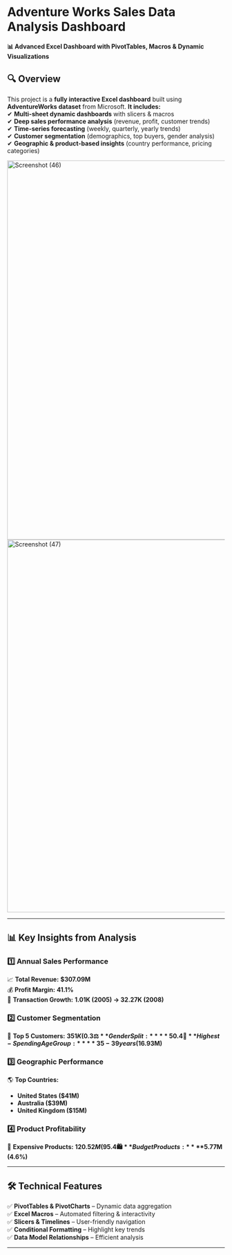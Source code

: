 # **Adventure Works Sales Data Analysis Dashboard**  
**📊 Advanced Excel Dashboard with PivotTables, Macros & Dynamic Visualizations**  

## **🔍 Overview**  
This project is a **fully interactive Excel dashboard** built using **AdventureWorks dataset** from Microsoft.
**It includes:**  
✔ **Multi-sheet dynamic dashboards** with slicers & macros  
✔ **Deep sales performance analysis** (revenue, profit, customer trends)  
✔ **Time-series forecasting** (weekly, quarterly, yearly trends)  
✔ **Customer segmentation** (demographics, top buyers, gender analysis)  
✔ **Geographic & product-based insights** (country performance, pricing categories)  

<img width="1517" height="876" alt="Screenshot (46)" src="https://github.com/user-attachments/assets/5c543a29-9f05-4d8f-bce6-dff9c2696970" />

<img width="1673" height="861" alt="Screenshot (47)" src="https://github.com/user-attachments/assets/25342db4-59d8-4092-8754-87d525c81341" />

---

## **📊 Key Insights from Analysis**  

### **1️⃣ Annual Sales Performance**  
📈 **Total Revenue:** **$307.09M**  
💰 **Profit Margin:** **41.1%**  
🛒 **Transaction Growth:** **1.01K (2005) → 32.27K (2008)**  

### **2️⃣ Customer Segmentation**  
👥 **Top 5 Customers:** **$351K (0.3% of total profit)**  
⚖️ **Gender Split:** **50.4% Female | 49.6% Male**  
🎂 **Highest-Spending Age Group:** **35-39 years ($16.93M)**  

### **3️⃣ Geographic Performance**  
🌎 **Top Countries:**  
- **United States ($41M)**  
- **Australia ($39M)**  
- **United Kingdom ($15M)**  

### **4️⃣ Product Profitability**  
💎 **Expensive Products:** **$120.52M (95.4% of profits)**  
🛍️ **Budget Products:** **$5.77M (4.6%)**  

---

## **🛠️ Technical Features**  
✅ **PivotTables & PivotCharts** – Dynamic data aggregation  
✅ **Excel Macros** – Automated filtering & interactivity  
✅ **Slicers & Timelines** – User-friendly navigation  
✅ **Conditional Formatting** – Highlight key trends  
✅ **Data Model Relationships** – Efficient analysis  

---
